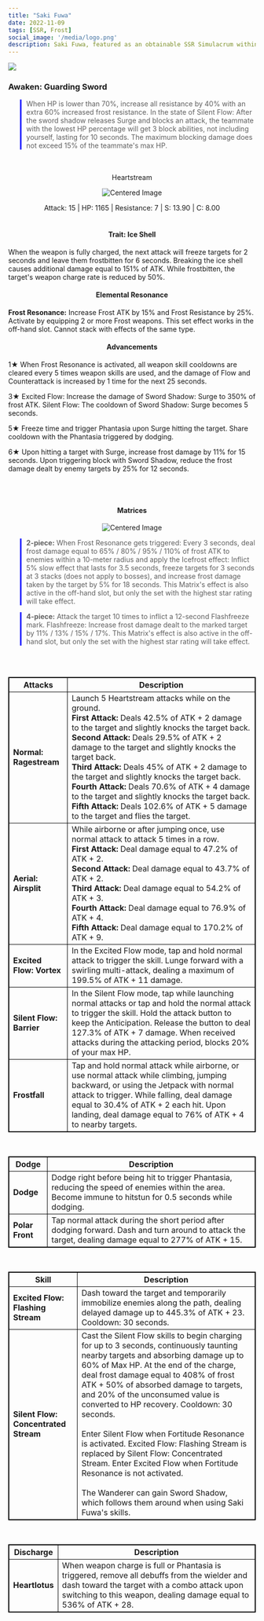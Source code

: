 ```yaml
---
title: "Saki Fuwa"
date: 2022-11-09
tags: [SSR, Frost]
social_image: '/media/logo.png'
description: Saki Fuwa, featured as an obtainable SSR Simulacrum within the simulacrum system, associated with the weapon Heartstream.
---
```

![](https://i.postimg.cc/rsFxGg5r/Simulacrum-Saki-Fuwa-Awaken.webp)

### Awaken: Guarding Sword
> When HP is lower than 70%, increase all resistance by 40% with an extra 60% increased frost resistance. In the state of Silent Flow: After the sword shadow releases Surge and blocks an attack, the teammate with the lowest HP percentage will get 3 block abilities, not including yourself, lasting for 10 seconds. The maximum blocking damage does not exceed 15% of the teammate's max HP.
</br>
</br>
<center>
Heartstream
</center>

<p align="center">
    <img src="https://i.postimg.cc/jjZ2bTGG/Icon-Weapon-Heartstream.webp" alt="Centered Image">
</p>

<center>
Attack: 15 | HP: 1165 | Resistance: 7 | S: 13.90 | C: 8.00
</center>

</br>

<h4 style="text-align: center;"> Trait: Ice Shell </h4>
When the weapon is fully charged, the next attack will freeze targets for 2 seconds and leave them frostbitten for 6 seconds. Breaking the ice shell causes additional damage equal to 151% of ATK. While frostbitten, the target's weapon charge rate is reduced by 50%.

<h4 style="text-align: center;"> Elemental Resonance</h4>

**Frost Resonance:** Increase Frost ATK by 15% and Frost Resistance by 25%. Activate by equipping 2 or more Frost weapons. This set effect works in the off-hand slot. Cannot stack with effects of the same type.


<h4 style="text-align: center;"> Advancements</h4>

1★ When Frost Resonance is activated, all weapon skill cooldowns are cleared every 5 times weapon skills are used, and the damage of Flow and Counterattack is increased by 1 time for the next 25 seconds.


3★ Excited Flow: Increase the damage of Sword Shadow: Surge to 350% of frost ATK. Silent Flow: The cooldown of Sword Shadow: Surge becomes 5 seconds.


5★ Freeze time and trigger Phantasia upon Surge hitting the target. Share cooldown with the Phantasia triggered by dodging.

6★ Upon hitting a target with Surge, increase frost damage by 11% for 15 seconds. Upon triggering block with Sword Shadow, reduce the frost damage dealt by enemy targets by 25% for 12 seconds.

</br>
</br>

<h4 style="text-align: center;"> Matrices</h4>

</center>

<p align="center">
    <img src="https://telegra.ph/file/dd01b4d068b0faebcc634.png" alt="Centered Image">
</p>


> **2-piece:** When Frost Resonance gets triggered: Every 3 seconds, deal frost damage equal to 65% / 80% / 95% / 110% of frost ATK to enemies within a 10-meter radius and apply the Icefrost effect: Inflict 5% slow effect that lasts for 3.5 seconds, freeze targets for 3 seconds at 3 stacks (does not apply to bosses), and increase frost damage taken by the target by 5% for 18 seconds. This Matrix's effect is also active in the off-hand slot, but only the set with the highest star rating will take effect.

> **4-piece:** Attack the target 10 times to inflict a 12-second Flashfreeze mark. Flashfreeze: Increase frost damage dealt to the marked target by 11% / 13% / 15% / 17%. This Matrix's effect is also active in the off-hand slot, but only the set with the highest star rating will take effect.

</br>
</br>

<style>
table {
    border-collapse: collapse;
}
table, th, td {
   border: 1.5px solid black;
}
blockquote {
    border-left: solid blue;
    padding-left: 10px;
}
</style>


| Attacks | Description |
| --- | --- |
| **Normal: Ragestream** | Launch 5 Heartstream attacks while on the ground. </br> **First Attack:**  Deals 42.5% of ATK + 2 damage to the target and slightly knocks the target back. </br> **Second Attack:** Deals 29.5% of ATK + 2 damage to the target and slightly knocks the target back. </br> **Third Attack:** Deals 45% of ATK + 2 damage to the target and slightly knocks the target back. </br> **Fourth Attack:** Deals 70.6% of ATK + 4 damage to the target and slightly knocks the target back. </br> **Fifth Attack:** Deals 102.6% of ATK + 5 damage to the target and flies the target. |
| **Aerial: Airsplit** | While airborne or after jumping once, use normal attack to attack 5 times in a row. </br> **First Attack:** Deal damage equal to 47.2% of ATK + 2. </br> **Second Attack:** Deal damage equal to 43.7% of ATK + 2. </br> **Third Attack:** Deal damage equal to 54.2% of ATK + 3. </br> **Fourth Attack:** Deal damage equal to 76.9% of ATK + 4. </br> **Fifth Attack:** Deal damage equal to 170.2% of ATK + 9.
| **Excited Flow: Vortex** | In the Excited Flow mode, tap and hold normal attack to trigger the skill. Lunge forward with a swirling multi-attack, dealing a maximum of 199.5% of ATK + 11 damage.
| **Silent Flow: Barrier** | In the Silent Flow mode, tap while launching normal attacks or tap and hold the normal attack to trigger the skill. Hold the attack button to keep the Anticipation. Release the button to deal 127.3% of ATK + 7 damage. When received attacks during the attacking period, blocks 20% of your max HP.
| **Frostfall** | Tap and hold normal attack while airborne, or use normal attack while climbing, jumping backward, or using the Jetpack with normal attack to trigger. While falling, deal damage equal to 30.4% of ATK + 2 each hit. Upon landing, deal damage equal to 76% of ATK + 4 to nearby targets.

</br>


| Dodge | Description |
| --- | --- |
| **Dodge** | Dodge right before being hit to trigger Phantasia, reducing the speed of enemies within the area. Become immune to hitstun for 0.5 seconds while dodging.
| **Polar Front** | Tap normal attack during the short period after dodging forward. Dash and turn around to attack the target, dealing damage equal to 277% of ATK + 15.

</br>

| Skill | Description |
| --- | --- |
| **Excited Flow: Flashing Stream** | Dash toward the target and temporarily immobilize enemies along the path, dealing delayed damage up to 445.3% of ATK + 23. Cooldown: 30 seconds.
| **Silent Flow: Concentrated Stream** | Cast the Silent Flow skills to begin charging for up to 3 seconds, continuously taunting nearby targets and absorbing damage up to 60% of Max HP. At the end of the charge, deal frost damage equal to 408% of frost ATK + 50% of absorbed damage to targets, and 20% of the unconsumed value is converted to HP recovery. Cooldown: 30 seconds.<br><br>Enter Silent Flow when Fortitude Resonance is activated. Excited Flow: Flashing Stream is replaced by Silent Flow: Concentrated Stream. Enter Excited Flow when Fortitude Resonance is not activated.<br><br>The Wanderer can gain Sword Shadow, which follows them around when using Saki Fuwa's skills.


</br>

| Discharge | Description |
| --- | --- |
| **Heartlotus** | When weapon charge is full or Phantasia is triggered, remove all debuffs from the wielder and dash toward the target with a combo attack upon switching to this weapon, dealing damage equal to 536% of ATK + 28.






